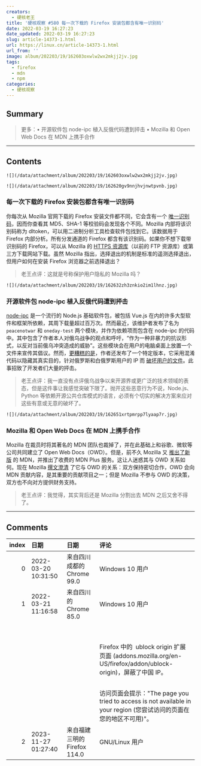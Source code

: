 ```yaml
---
creators:
  - 硬核老王
title: '硬核观察 #580 每一次下载的 Firefox 安装包都含有唯一识别码'
date: 2022-03-19 16:27:23
date_updated: 2022-03-19 16:27:23
slug: article-14373-1.html
url: https://linux.cn/article-14373-1.html
url_from: ''
image: album/202203/19/162603oxwlw2wx2mkjj2jv.jpg
tags:
  - firefox
  - mdn
  - npm
categories:
  - 硬核观察
---
```


## Summary

> 更多：• 开源软件包 node-ipc 植入反俄代码遭到抨击 • Mozilla 和 Open Web Docs 在 MDN 上携手合作

***

<!-- more -->

## Contents

`![](/data/attachment/album/202203/19/162603oxwlw2wx2mkjj2jv.jpg)`

`![](/data/attachment/album/202203/19/162620gv9nnjhvjnwtpvnb.jpg)`

### 每一次下载的 Firefox 安装包都含有唯一识别码

你每次从 Mozilla 官网下载的 Firefox 安装文件都不同，它会含有一个 [唯一识别码](https://www.ghacks.net/2022/03/17/each-firefox-download-has-a-unique-identifier/)，因而你查看其 MD5、SHA-1 等校验码会发现各个不同。Mozilla 内部将该识别码称为 dltoken，可以用二进制分析工具检查软件包找到它。该数据用于 Firefox 内部分析。所有分发通道的 Firefox 都含有该识别码。如果你不想下载带识别码的 Firefox，可以从 Mozilla 的 [HTTPS 资源库](https://ftp.mozilla.org/pub/firefox/releases/)（以前的 FTP 资源库）或第三方下载网站下载。虽然 Mozilla 指出，选择退出的机制是标准的遥测选择退出，但用户如何在安装 Firefox 浏览器之前选择退出？

> 
> 老王点评：这就是号称保护用户隐私的 Mozilla 吗？
> 
> 
> 

`![](/data/attachment/album/202203/19/162632zh3znkio2im1lhnz.jpg)`

### 开源软件包 node-ipc 植入反俄代码遭到抨击

[node-ipc](https://github.com/RIAEvangelist/node-ipc) 是一个流行的 Node.js 基础软件包，被包括 Vue.js 在内的许多大型软件和框架所依赖，其周下载量超过百万次。然而最近，该维护者发布了名为 `peacenotwar` 和 `oneday-test` 两个模块，并作为依赖项而包含在 node-ipc 的代码中。其中包含了作者本人对俄乌战争的观点和呼吁，“作为一种非暴力的抗议形式，以反对当前俄乌冲突造成的威胁”。这些模块会在用户的电脑桌面上放置一个文件来宣传其倡议。然而，[更糟糕的是](https://www.bleepingcomputer.com/news/security/big-sabotage-famous-npm-package-deletes-files-to-protest-ukraine-war/)，作者还发布了一个特定版本，它采用混淆代码以隐藏其真实目的，针对俄罗斯和白俄罗斯用户的 IP 而 [破坏用户的文件](https://github.com/RIAEvangelist/node-ipc/blob/847047cf7f81ab08352038b2204f0e7633449580/dao/ssl-geospec.js)。此事招致了开发者们大量的抨击。

> 
> 老王点评：我一直没有点评俄乌战争以来开源界或更广泛的技术领域的表态，但是这件事让我感觉突破下限了。抛开这些恶意行为不说，Node.js、Python 等依赖开源公共仓库模式的语言，必须有个切实的解决方案来应对这些有意或无意的破坏了。
> 
> 
> 

`![](/data/attachment/album/202203/19/162651xrtpmrpp7lyaap7r.jpg)`

### Mozilla 和 Open Web Docs 在 MDN 上携手合作

Mozilla 在裁员时将其著名的 MDN 团队也裁掉了，并在此基础上和谷歌、微软等公司共同建立了 Open Web Docs（OWD）。但是，前不久 Mozilla 又 [推出了新版](https://linux.cn/article-14321-1.html) 的 MDN，并推出了收费的 MDN Plus 服务。这让人迷惑其与 OWD 关系如何。现在 Mozilla [撰文澄清](https://hacks.mozilla.org/2022/03/mozilla-and-open-web-docs-working-together-on-mdn/) 了它与 OWD 的关系：双方保持密切合作，OWD 会向 MDN 贡献内容，是其重要的贡献项目之一；但是 Mozilla 不参与 OWD 的决策，双方也不向对方提供财务支持。

> 
> 老王点评：我觉得，其实背后还是 Mozilla 分割出去 MDN 之后又舍不得了。
> 
> 
>

***

## Comments

|   index | 日期                | 日期                                        | 评论                                                                                                                                                   |
|--------:|:--------------------|:--------------------------------------------|:-------------------------------------------------------------------------------------------------------------------------------------------------------|
|       0 | 2022-03-20 10:31:50 | 来自四川成都的 Chrome 99.0|Windows 10 用户  | 开源软件的壮大是众多国家的人共同努力的结果。但现在技术无国界一次次被打脸。                                                    |
|       1 | 2022-03-21 11:16:58 | 来自四川的 Chrome 85.0|Windows 10 用户      | 屠龙少年终成恶龙。<br />                                                                                                      |
|         |                     |                                             | <br />                                                                                                                        |
|         |                     |                                             | <br />                                                                                                                        |
|         |                     |                                             | Firefox 中的&nbsp;&nbsp;ublock origin 扩展页面 (addons.mozilla.org/en-US/firefox/addon/ublock-origin)，屏蔽了中国 IP。<br />               |
|         |                     |                                             | <br />                                                                                                                        |
|         |                     |                                             | 访问页面会提示：&quot;The page you tried to access is not available in your region (您尝试访问的页面在您的地区不可用)&quot;。                          |
|       2 | 2023-11-27 01:27:40 | 来自福建三明的 Firefox 114.0|GNU/Linux 用户 | 这却是得问某国内公司                                                                                                          |
